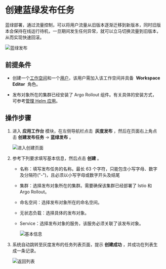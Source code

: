 # 创建蓝绿发布任务

蓝绿部署，通过流量控制，可以将用户流量从旧版本逐渐迁移到新版本，同时旧版本会保持在线运行待机，一旦期间发生任何异常，就可以立马切换流量到旧版本，从而实现快速回滚。

![蓝绿发布](https://docs.daocloud.io/daocloud-docs-images/docs/zh/docs/amamba/images/blue-green.png)

## 前提条件

- 创建一个[工作空间](../../../ghippo/user-guide/workspace/workspace.md)和一个[用户](../../../ghippo/user-guide/access-control/user.md)，该用户需加入该工作空间并具备  __Workspace Editor__  角色。

- 发布对象所在的集群已经安装了 Argo Rollout 组件。有关具体的安装方式，可参考[管理 Helm 应用](../../../kpanda/user-guide/helm/helm-app.md)。

## 操作步骤

1. 进入 __应用工作台__ 模块，在左侧导航栏点击  __灰度发布__ ，然后在页面右上角点击 __创建发布任务__ -> __蓝绿发布__ 。

    ![进入创建页面](https://docs.daocloud.io/daocloud-docs-images/docs/zh/docs/amamba/images/blue-green01.png)

2. 参考下列要求填写基本信息，然后点击 __创建__ 。

    - 名称：填写发布任务的名称。最长 63 个字符，只能包含小写字母、数字及分隔符("-")，且必须以小写字母或数字开头及结尾
    - 集群：选择发布对象所在的集群。需要确保该集群已经部署了 Istio 和 Argo Rollout。
    - 命名空间：选择发布对象所在的命名空间。
    - 无状态负载：选择具体的发布对象。
    - Service：选择发布对象的服务，该服务必须关联了该发布对象。

        ![基本信息](https://docs.daocloud.io/daocloud-docs-images/docs/zh/docs/amamba/images/blue-green02.png)

3. 系统自动跳转至灰度发布的任务列表页面，提示 __创建成功__ ，并成功在列表生成一条记录。

    ![返回列表](https://docs.daocloud.io/daocloud-docs-images/docs/zh/docs/amamba/images/blue-green03.png)
